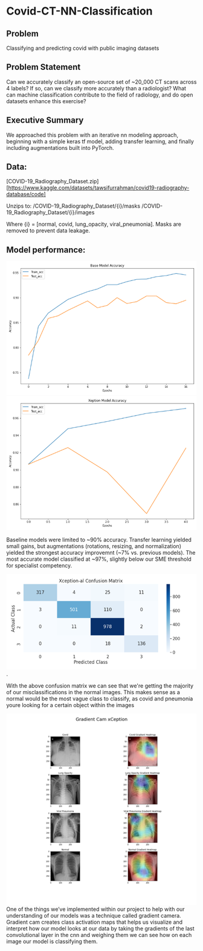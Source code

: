 # Covid-CT-NN-Classification
## Problem
Classifying and predicting covid with public imaging datasets 

## Problem Statement
Can we accurately classify an open-source set of ~20_000 CT scans across 4 labels? If so, can we classify more accurately than a radiologist? What can machine classification contribute to the field of radiology, and do open datasets enhance this exercise?

## Executive Summary
We approached this problem with an iterative nn modeling approach, beginning with a simple keras tf model, adding transfer learning, and finally including augmentations built into PyTorch. 

## Data:

[COVID-19_Radiography_Dataset.zip][https://www.kaggle.com/datasets/tawsifurrahman/covid19-radiography-database/code]

Unzips to:  /COVID-19_Radiography_Dataset/{i}/masks
            /COVID-19_Radiography_Dataset/{i}/images
            
Where {i} = [normal, covid, lung_opacity, viral_pneumonia]. Masks are removed to prevent data leakage. 

## Model performance:

![plot](./images/BasemodelAcc.png)
![plot](./images/XceptionAcc.png)

Baseline models were limited to ~90% accuracy. Transfer learning yielded small gains, but augmentations (rotations, resizing, and normalization) yielded the strongest accuracy improvemnt (~7% vs. previous models). The most accurate model classified at ~97%, slightly below our SME threshold for specialist competency. 

![plot](./images/ConfusionMatrix.png). 

With the above confusion matrix we can see that we're getting the majority of our misclassifications in the normal images. This makes sense as a normal would be the most vague class to classify, as covid and pneumonia youre looking for a certain object within the images

![plot](./images/GradCamXception.png)
One of the things we’ve implemented within our project to help with our understanding of our models was a technique called gradient camera.  Gradient cam  creates class activation maps that helps us visualize and interpret how our model looks at our data by taking the gradients of the last convolutional layer in the cnn and weighing them we can see how on each image our model is classifying them. 
